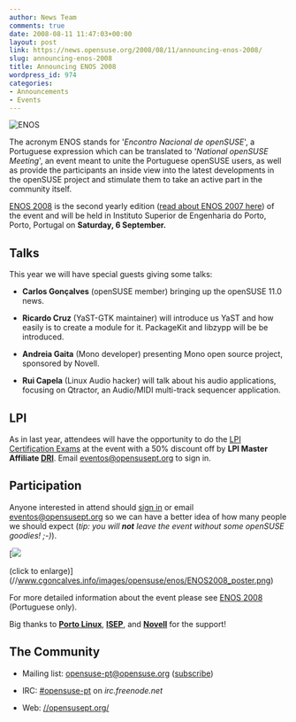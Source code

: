 ```yaml
---
author: News Team
comments: true
date: 2008-08-11 11:47:03+00:00
layout: post
link: https://news.opensuse.org/2008/08/11/announcing-enos-2008/
slug: announcing-enos-2008
title: Announcing ENOS 2008
wordpress_id: 974
categories:
- Announcements
- Events
---
```


![ENOS](//www.cgoncalves.info/images/opensuse/enos/enos_200.png)



The acronym ENOS stands for '_Encontro Nacional de openSUSE_', a Portuguese expression which can be translated to '_National openSUSE Meeting_', an event meant to unite the Portuguese openSUSE users, as well as provide the participants an inside view into the latest developments in the openSUSE project and stimulate them to take an active part in the community itself.

[ENOS 2008](//pt.opensuse.org/Eventos/ENOS) is the second yearly edition ([read about ENOS 2007 here](//en.opensuse.org/Events/ENOS/2007)) of the event and will be held in Instituto Superior de Engenharia do Porto, Porto, Portugal on **Saturday, 6 September.**




<!-- more -->







## Talks


This year we will have special guests giving some talks:


  * **Carlos Gonçalves** (openSUSE member) bringing up the openSUSE 11.0 news.


  * **Ricardo Cruz** (YaST-GTK maintainer) will introduce us YaST and how easily is to create a module for it. PackageKit and libzypp will be be introduced.


  * **Andreia Gaita** (Mono developer) presenting Mono open source project, sponsored by Novell.


  * **Rui Capela** (Linux Audio hacker) will talk about his audio applications, focusing on Qtractor, an Audio/MIDI multi-track sequencer application.




## LPI


As in last year, attendees will have the opportunity to do the [LPI Certification Exams](//www.lpi.org/) at the event with a 50% discount off by **LPI Master Affiliate [DRI](//www.dri.pt/)**. Email [eventos@opensusept.org](mailto:eventos@opensusept.org) to sign in.



## Participation


Anyone interested in attend should [sign in](//pt.opensuse.org/Eventos/ENOS#Participantes) or email [eventos@opensusept.org](mailto:eventos@opensusept.org) so we can have a better idea of how many people we should expect (_tip: you will **not** leave the event without some openSUSE goodies! ;-)_).



[![](//www.cgoncalves.info/images/opensuse/enos/ENOS2008_poster_600px.png)




(click to enlarge)](//www.cgoncalves.info/images/opensuse/enos/ENOS2008_poster.png)



For more detailed information about the event please see [ENOS 2008](//pt.opensuse.org/Eventos/ENOS) (Portuguese only).

Big thanks to **[Porto Linux](//www.portolinux.org/)**, **[ISEP](//www.isep.ipp.pt/)**, and **[Novell](//www.novell.com/)** for the support!



## The Community





	
  * Mailing list: [opensuse-pt@opensuse.org](//lists.opensuse.org/opensuse-pt/) ([subscribe](mailto:opensuse-pt+subscribe@opensuse.org))

	
  * IRC: [#opensuse-pt](irc://irc.freenode.net/opensuse-pt) on _irc.freenode.net_

	
  * Web: [//opensusept.org/](//opensusept.org/)

